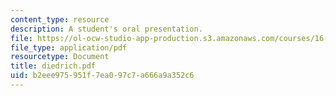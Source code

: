 ```yaml
---
content_type: resource
description: A student's oral presentation.
file: https://ol-ocw-studio-app-production.s3.amazonaws.com/courses/16-886-air-transportation-systems-architecting-spring-2004/b2eee975951f7ea097c7a666a9a352c6_diedrich.pdf
file_type: application/pdf
resourcetype: Document
title: diedrich.pdf
uid: b2eee975-951f-7ea0-97c7-a666a9a352c6
---
```

